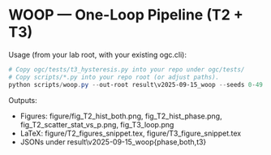 # WOOP — One-Loop Pipeline (T2 + T3)

Usage (from your lab root, with your existing ogc.cli):
```powershell
# Copy ogc/tests/t3_hysteresis.py into your repo under ogc/tests/
# Copy scripts/*.py into your repo root (or adjust paths).
python scripts/woop.py --out-root result\v2025-09-15_woop --seeds 0-49 --t3-seeds 0-9
```

Outputs:
- Figures: figure/fig_T2_hist_both.png, fig_T2_hist_phase.png, fig_T2_scatter_stat_vs_p.png, fig_T3_loop.png
- LaTeX: figure/T2_figures_snippet.tex, figure/T3_figure_snippet.tex
- JSONs under result\v2025-09-15_woop\{phase,both,t3}
